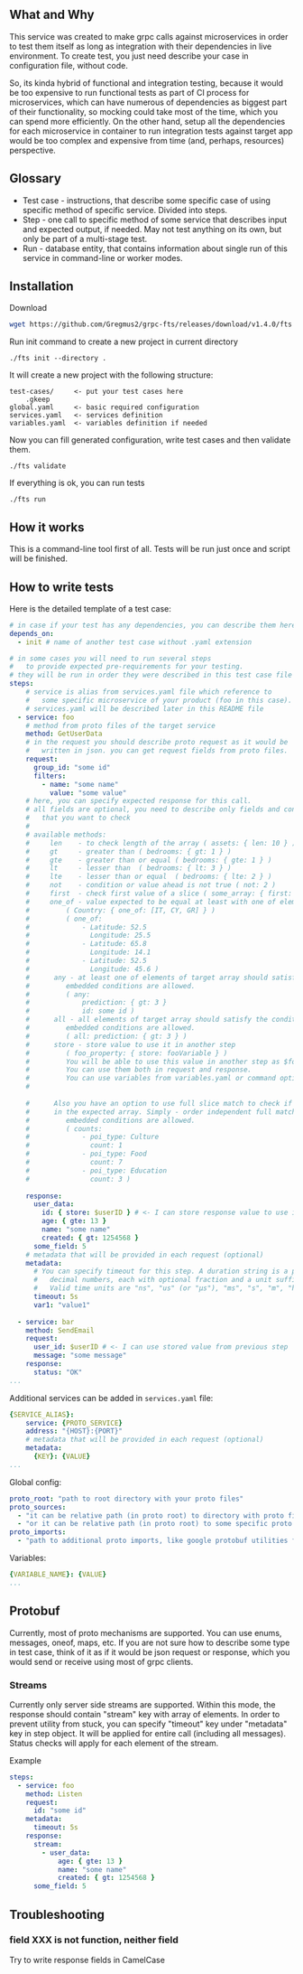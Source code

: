 ## What and Why

This service was created to make grpc calls against microservices in order to
test them itself as long as integration with their dependencies in live environment.
To create test, you just need describe your case in configuration file, without code.

So, its kinda hybrid of functional and integration testing, because it would be too
expensive to run functional tests as part of CI process for microservices, which can
have numerous of dependencies as biggest part of their functionality, so mocking could
take most of the time, which you can spend more efficiently. On the other hand,
setup all the dependencies for each microservice in container to run integration tests against
target app would be too complex and expensive from time (and, perhaps, resources) perspective.

## Glossary

* Test case - instructions, that describe some specific case of using specific method of
  specific service. Divided into steps.
* Step - one call to specific method of some service that describes input and expected output,
  if needed. May not test anything on its own, but only be part of a multi-stage test.
* Run - database entity, that contains information about single run of this service in command-line or
  worker modes.

## Installation

Download
```bash
wget https://github.com/Gregmus2/grpc-fts/releases/download/v1.4.0/fts && sudo chmod +x fts
```
Run init command to create a new project in current directory
```shell
./fts init --directory .
```

It will create a new project with the following structure:
```
test-cases/     <- put your test cases here
    .gkeep  
global.yaml     <- basic required configuration
services.yaml   <- services definition
variables.yaml  <- variables definition if needed
```

Now you can fill generated configuration, write test cases and then validate them.
```shell
./fts validate
```

If everything is ok, you can run tests
```shell
./fts run
```

## How it works

This is a command-line tool first of all. Tests will be run just once and script will be finished.

## How to write tests

Here is the detailed template of a test case:
```yaml
# in case if your test has any dependencies, you can describe them here
depends_on:
  - init # name of another test case without .yaml extension

# in some cases you will need to run several steps 
#   to provide expected pre-requirements for your testing.
# they will be run in order they were described in this test case file
steps:
    # service is alias from services.yaml file which reference to 
    #   some specific microservice of your product (foo in this case).
    # services.yaml will be described later in this README file
  - service: foo
    # method from proto files of the target service
    method: GetUserData
    # in the request you should describe proto request as it would be
    #   written in json. you can get request fields from proto files.
    request:
      group_id: "some id"
      filters:
        - name: "some name"
          value: "some value"
    # here, you can specify expected response for this call. 
    # all fields are optional, you need to describe only fields and conditions
    #   that you want to check
    #
    # available methods:
    #     len    - to check length of the array ( assets: { len: 10 } )
    #     gt     - greater than ( bedrooms: { gt: 1 } )
    #     gte    - greater than or equal ( bedrooms: { gte: 1 } )
    #     lt     - lesser than  ( bedrooms: { lt: 3 } )
    #     lte    - lesser than or equal  ( bedrooms: { lte: 2 } )
    #     not    - condition or value ahead is not true ( not: 2 )
    #     first  - check first value of a slice ( some_array: { first: 2 } )
    #     one_of - value expected to be equal at least with one of elements
    #         ( Country: { one_of: [IT, CY, GR] } )
    #         ( one_of:
    #             - Latitude: 52.5
    #               Longitude: 25.5
    #             - Latitude: 65.8
    #               Longitude: 14.1
    #             - Latitude: 52.5
    #               Longitude: 45.6 )
    #      any - at least one of elements of target array should satisfy the condition.
    #         embedded conditions are allowed.
    #         ( any:
    #             prediction: { gt: 3 }
    #             id: some id )
    #      all - all elements of target array should satisfy the condition
    #         embedded conditions are allowed.
    #         ( all: prediction: { gt: 3 } )
    #      store - store value to use it in another step
    #         ( foo_property: { store: fooVariable } )
    #         You will be able to use this value in another step as $fooVariable.
    #         You can use them both in request and response.
    #         You can use variables from variables.yaml or command option in the same way
    #      
    
    #      Also you have an option to use full slice match to check if all elements of target array are present 
    #      in the expected array. Simply - order independent full match of arrays.
    #         embedded conditions are allowed.
    #         ( counts:
    #             - poi_type: Culture
    #               count: 1
    #             - poi_type: Food
    #               count: 7
    #             - poi_type: Education
    #               count: 3 )
    
    response:
      user_data:
        id: { store: $userID } # <- I can store response value to use it in another step
        age: { gte: 13 }
        name: "some name"
        created: { gt: 1254568 }
      some_field: 5
    # metadata that will be provided in each request (optional)
    metadata:
      # You can specify timeout for this step. A duration string is a possibly signed sequence of
      #   decimal numbers, each with optional fraction and a unit suffix, such as "300ms", "-1.5h" or "2h45m".
      #   Valid time units are "ns", "us" (or "µs"), "ms", "s", "m", "h".
      timeout: 5s
      var1: "value1"
      
  - service: bar
    method: SendEmail
    request:
      user_id: $userID # <- I can use stored value from previous step
      message: "some message"
    response:
      status: "OK"  
...
```

Additional services can be added in `services.yaml` file:
```yaml
{SERVICE_ALIAS}:
    service: {PROTO_SERVICE}
    address: "{HOST}:{PORT}"
    # metadata that will be provided in each request (optional)
    metadata:
      {KEY}: {VALUE}
...
```

Global config:
```yaml
proto_root: "path to root directory with your proto files"
proto_sources:
  - "it can be relative path (in proto root) to directory with proto files"
  - "or it can be relative path (in proto root) to some specific proto file"
proto_imports:
  - "path to additional proto imports, like google protobuf utilities for example"
```

Variables:
```yaml
{VARIABLE_NAME}: {VALUE}
...
```

## Protobuf

Currently, most of proto mechanisms are supported. You can use enums, messages, oneof, maps, etc.
If you are not sure how to describe some type in test case, think of it as if it would be json request or response,
which you would send or receive using most of grpc clients.

### Streams

Currently only server side streams are supported. Within this mode, the response should contain "stream" key 
with array of elements. In order to prevent utility from stuck, you can specify "timeout" key under "metadata" key in step object. 
It will be applied for entire call (including all messages).
Status checks will apply for each element of the stream.

Example
```yaml
steps:
  - service: foo
    method: Listen
    request:
      id: "some id"
    metadata:
      timeout: 5s
    response:
      stream:
        - user_data:
            age: { gte: 13 }
            name: "some name"
            created: { gt: 1254568 }
      some_field: 5
```

## Troubleshooting

### field XXX is not function, neither field

Try to write response fields in CamelCase